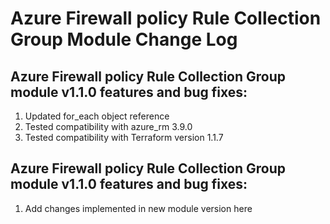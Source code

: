 # Azure Firewall policy Rule Collection Group Module Change Log

## Azure Firewall policy Rule Collection Group module v1.1.0 features and bug fixes:

1. Updated for_each object reference
2. Tested compatibility with azure_rm 3.9.0
3. Tested compatibility with Terraform version 1.1.7

## Azure Firewall policy Rule Collection Group module v1.1.0 features and bug fixes:

1. Add changes implemented in new module version here
